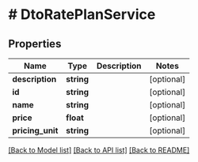 # # DtoRatePlanService

## Properties

Name | Type | Description | Notes
------------ | ------------- | ------------- | -------------
**description** | **string** |  | [optional]
**id** | **string** |  | [optional]
**name** | **string** |  | [optional]
**price** | **float** |  | [optional]
**pricing_unit** | **string** |  | [optional]

[[Back to Model list]](../../README.md#models) [[Back to API list]](../../README.md#endpoints) [[Back to README]](../../README.md)
